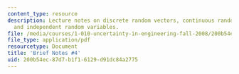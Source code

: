 ```yaml
---
content_type: resource
description: Lecture notes on discrete random vectors, continuous random vectors,
  and independent random variables.
file: /media/courses/1-010-uncertainty-in-engineering-fall-2008/200b54ec87d7b1f16129d91dc84a2775_notes_04.pdf
file_type: application/pdf
resourcetype: Document
title: 'Brief Notes #4'
uid: 200b54ec-87d7-b1f1-6129-d91dc84a2775
---
```

